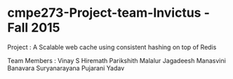 # cmpe273-Project-team-Invictus - Fall 2015

Project : A Scalable web cache using consistent hashing on top of Redis

Team Members : 
Vinay S Hiremath
Parikshith Malalur Jagadeesh
Manasvini Banavara Suryanarayana
Pujarani Yadav




